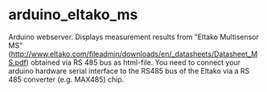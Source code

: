 # arduino_eltako_ms
Arduino webserver. Displays measurement results from "Eltako Multisensor MS" (http://www.eltako.com/fileadmin/downloads/en/_datasheets/Datasheet_MS.pdf) obtained via RS 485 bus as html-file. You need to connect your arduino hardware serial interface to the RS485 bus of the Eltako via a RS 485 converter (e.g. MAX485) chip.
